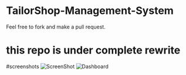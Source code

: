 # TailorShop-Management-System
Feel free to fork and make a pull request.
# this repo is under complete rewrite
#screenshots
![ScreenShot](/screenshots/login-page.png?raw=true "Login page")
![Dashboard](/screenshots/dashboard.png?raw=true "Dashbaord page")


